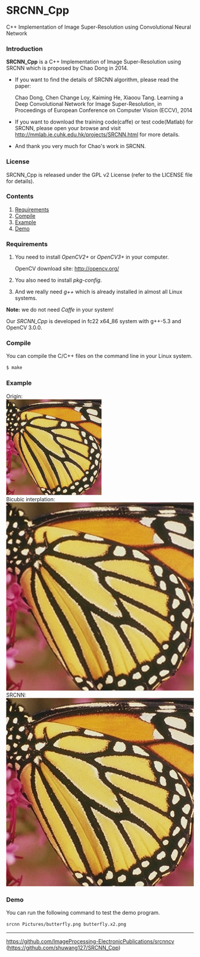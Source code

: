 # SRCNN_Cpp
C++ Implementation of Image Super-Resolution using Convolutional Neural Network

### Introduction
**SRCNN_Cpp** is a C++ Implementation of Image Super-Resolution using SRCNN which is proposed by Chao Dong in 2014.
 - If you want to find the details of SRCNN algorithm, please read the paper:  

   Chao Dong, Chen Change Loy, Kaiming He, Xiaoou Tang. Learning a Deep Convolutional Network for Image Super-Resolution, in Proceedings of European Conference on Computer Vision (ECCV), 2014
 - If you want to download the training code(caffe) or test code(Matlab) for SRCNN, please open your browse and visit http://mmlab.ie.cuhk.edu.hk/projects/SRCNN.html for more details.
 - And thank you very much for Chao's work in SRCNN.

### License
SRCNN_Cpp is released under the GPL v2 License (refer to the LICENSE file for details).

### Contents
1. [Requirements](#requirements)
2. [Compile](#compile)
3. [Example](#example)
4. [Demo](#demo)

### Requirements

1. You need to install *OpenCV2+* or *OpenCV3+* in your computer.

   OpenCV download site: http://opencv.org/

2. You also need to install *pkg-config*.

3. And we really need *g++* which is already installed in almost all Linux systems.

**Note:** we do not need *Caffe* in your system!   

Our *SRCNN_Cpp* is developed in fc22 x64_86 system with g++-5.3 and OpenCV 3.0.0.

### Compile

You can compile the C/C++ files on the command line in your Linux system. 

```sh
$ make
```

### Example
Origin:  
![Example](Pictures/butterfly.png)  
Bicubic interplation:  
![Example](Pictures/butterfly-cubic.jpg)  
SRCNN:  
![Example](Pictures/butterfly-srcnn.jpg)  

### Demo

You can run the following command to test the demo program.

```sh
srcnn Pictures/butterfly.png butterfly.x2.png 
```

----

https://github.com/ImageProcessing-ElectronicPublications/srcnncv (https://github.com/shuwang127/SRCNN_Cpp)
